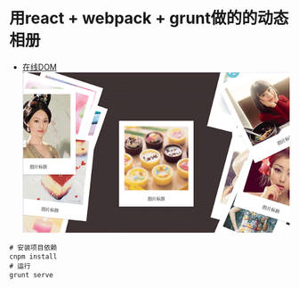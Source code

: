 # 用react + webpack + grunt做的的动态相册
* [在线DOM](https://peng1992.github.io/react-photoWall/)
![](./assets/movie1.gif)
``` 
# 安装项目依赖
cnpm install 
# 运行
grunt serve
```
